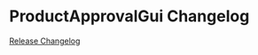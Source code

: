 # ProductApprovalGui Changelog

[Release Changelog](https://github.com/spryker/product-approval-gui/releases)
